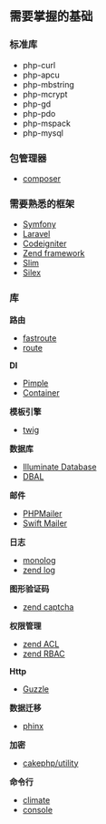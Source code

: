 ## 需要掌握的基础

### 标准库

* php-curl
* php-apcu
* php-mbstring
* php-mcrypt
* php-gd
* php-pdo
* php-mspack
* php-mysql


### 包管理器

 * [composer](https://getcomposer.org/)

### 需要熟悉的框架

 * [Symfony](https://symfony.com/)
 * [Laravel](https://www.laravel.com)
 * [Codeigniter](http://www.codeigniter.com/)
 * [Zend framework](https://framework.zend.com/)
 * [Slim](www.slimframework.com)
 * [Silex](http://silex.sensiolabs.org/)

### 库

**路由**

  * [fastroute](https://github.com/nikic/FastRoute)
  * [route](http://route.thephpleague.com/)

**DI**

  * [Pimple](https://github.com/silexphp/Pimple)
  * [Container](http://container.thephpleague.com/)

**模板引擎**

  * [twig](https://github.com/twigphp/Twig)

**数据库**

  * [Illuminate Database](https://github.com/illuminate/database)
  * [DBAL](https://github.com/doctrine/dbal)

**邮件**

  * [PHPMailer](https://github.com/PHPMailer/PHPMailer)
  * [Swift Mailer](https://github.com/swiftmailer/swiftmailer)

**日志**

  * [monolog](https://github.com/Seldaek/monolog)
  * [zend log](https://github.com/zendframework/zend-log)

**图形验证码**

  * [zend captcha](https://github.com/zendframework/zend-captcha)

**权限管理**

  * [zend ACL](https://github.com/zendframework/zend-permissions-acl)
  * [zend RBAC](https://github.com/zendframework/zend-permissions-rbac)

**Http**
  
  * [Guzzle](https://github.com/guzzle/guzzle)

**数据迁移**

  * [phinx](https://phinx.org/)

**加密**

  * [cakephp/utility](https://github.com/cakephp/utility)

**命令行**

  * [climate](https://github.com/thephpleague/climate)
  * [console](https://github.com/symfony/console)